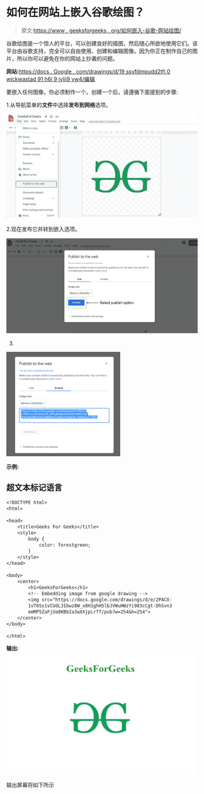 # 如何在网站上嵌入谷歌绘图？

> 原文:[https://www . geeksforgeeks . org/如何嵌入-谷歌-网站绘图/](https://www.geeksforgeeks.org/how-to-embed-google-drawing-on-the-website/)

谷歌绘图是一个惊人的平台，可以创建良好的插图，然后随心所欲地使用它们。该平台由谷歌支持，完全可以自由使用、创建和编辑图像。因为你正在制作自己的图片，所以你可以避免在你的网站上抄袭的问题。

**网站:**[https://docs . Google . com/drawings/d/19 ssyfdmpudd2tfj 0 wickwastad 91 h6i 9 jvlii9 vw4/编辑](https://docs.google.com/drawings/d/19SSYFdMPUDPdVD2tFj0wICwasTAD91H6i9jVlii9Vw4/edit)

要嵌入任何图像，你必须制作一个。创建一个后，请遵循下面提到的步骤:

1.从导航菜单的**文件**中选择**发布到网络**选项。

![](img/ee88b92eaddec58ae722e22ee033256f.png)

2.现在发布它并转到嵌入选项。

![](img/3b19f8429d1f66c0b15533cd4af2b227.png)

3.

![](img/9a4be280b23c75719d19d46ee17fa6bf.png)

**示例:**

## 超文本标记语言

```
<!DOCTYPE html>
<html>

<head>
    <title>Geeks For Geeks</title>
    <style>
        body {
            color: forestgreen;
        }
    </style>
</head>

<body>
    <center>
        <h1>GeeksForGeeks</h1>
        <!-- Embedding image from google drawing -->
        <img src="https://docs.google.com/drawings/d/e/2PACX-
        1vT6Ss1vCUdL3Ibwz8W_x8H1ghH5lbJVWuHWzYi983cCgt-DhSvn3
        emMP5ZaFjUa8KBbIa3wXXjpLrTf/pub?w=254&h=254">
    </center>
</body>

</html>
```

**输出:**

![](img/7b8279b4bdc7254a7a090c727d0c3f28.png)

输出屏幕将如下所示